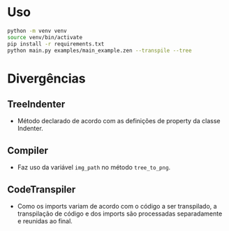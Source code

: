 # Uso

```sh
python -m venv venv
source venv/bin/activate
pip install -r requirements.txt
python main.py examples/main_example.zen --transpile --tree
```

# Divergências

## TreeIndenter

- Método declarado de acordo com as definições de property da classe Indenter.

## Compiler

- Faz uso da variável `img_path` no método `tree_to_png`.

## CodeTranspiler

- Como os imports variam de acordo com o código a ser transpilado, a transpilação de código e dos imports são processadas separadamente e reunidas ao final.
